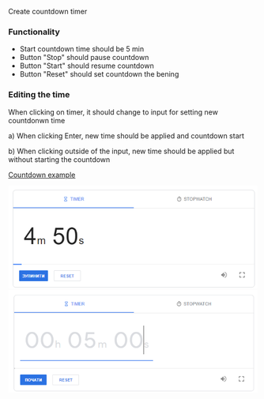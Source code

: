 Create countdown timer

### Functionality
- Start countdown time should be 5 min
- Button "Stop" should pause countdown
- Button "Start" should resume countdown
- Button "Reset" should set countdown the bening

### Editing the time
When clicking on timer, it should change to input 
for setting new countdonwn time

a) When clicking Enter, new time should be applied and countdown start

b) When clicking outside of the input, new time should be applied but without starting the countdown

[Countdown example](https://www.google.com/search?q=countdown+timer&sxsrf=AJOqlzX4sVjBGHk4Kd1ZYx2usZoVg6SyGw%3A1677950924257&ei=zH8DZOWND6uW9u8P_PuAmAQ&oq=countdown&gs_lcp=Cgxnd3Mtd2l6LXNlcnAQAxgAMgcIIxCwAxAnMgoIABBHENYEELADMgoIABBHENYEELADMgoIABBHENYEELADMgoIABBHENYEELADMgoIABBHENYEELADMgoIABBHENYEELADMgoIABBHENYEELADMgcIABCwAxBDMgoILhDUAhCwAxBDMgcIABCwAxBDMgoILhDUAhCwAxBDMgwILhDIAxCwAxBDGAEyDAguEMgDELADEEMYATIMCC4QyAMQsAMQQxgBMgwILhDIAxCwAxBDGAEyDAguEMgDELADEEMYATIMCC4QyAMQsAMQQxgBSgQIQRgAUABYAGCKEWgBcAF4AIABAIgBAJIBAJgBAMgBEsABAdoBBggBEAEYCA&sclient=gws-wiz-serp)

![sample](./countdown-sample.png)
![edit](./countdown-edit.png)
